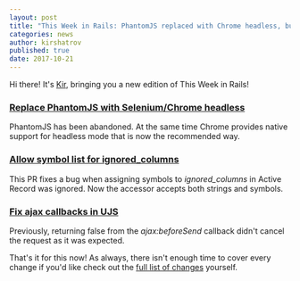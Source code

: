 ```yaml
---
layout: post
title: "This Week in Rails: PhantomJS replaced with Chrome headless, bugfixes and more!"
categories: news
author: kirshatrov
published: true
date: 2017-10-21
---
```


Hi there! It's [Kir](https://twitter.com/kirshatrov), bringing you a new edition of This Week in Rails!

### [Replace PhantomJS with Selenium/Chrome headless](https://github.com/rails/rails/pull/30930)

PhantomJS has been abandoned. At the same time Chrome provides native support for headless mode that is now the recommended way.

### [Allow symbol list for ignored_columns](https://github.com/rails/rails/pull/30629/files)

This PR fixes a bug when assigning symbols to _ignored\_columns_ in Active Record was ignored. Now the accessor accepts both strings and symbols.

### [Fix ajax callbacks in UJS](https://github.com/rails/rails/pull/29127)

Previously, returning false from the _ajax:beforeSend_ callback didn't cancel the request as it was expected.

That's it for this now! As always, there isn't enough time to cover every change if you'd like check out the [full list of changes](https://github.com/rails/rails/compare/master@%7B2017-10-14%7D...@%7B2017-10-21%7D) yourself.
